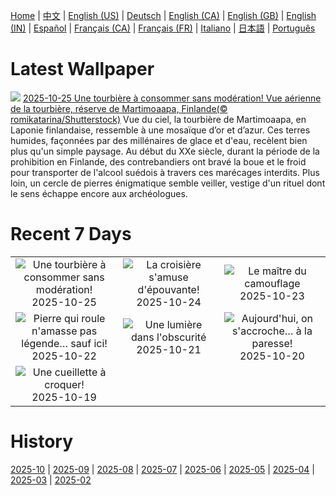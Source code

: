 [Home](../README.md) | [中文](zh-CN.md) | [English (US)](en-US.md) | [Deutsch](de-DE.md) | [English (CA)](en-CA.md) | [English (GB)](en-GB.md) | [English (IN)](en-IN.md) | [Español](es-ES.md) | [Français (CA)](fr-CA.md) | [Français (FR)](fr-FR.md) | [Italiano](it-IT.md) | [日本語](ja-JP.md) | [Português](pt-BR.md)

# Latest Wallpaper
![](https://www.bing.com/th?id=OHR.MartimoaapaFinland_FR-CA5308818561_UHD.jpg)
[2025-10-25 Une tourbière à consommer sans modération! Vue aérienne de la tourbière, réserve de Martimoaapa, Finlande(© romikatarina/Shutterstock)](https://www.bing.com/th?id=OHR.MartimoaapaFinland_FR-CA5308818561_UHD.jpg)
Vue du ciel, la tourbière de Martimoaapa, en Laponie finlandaise, ressemble à une mosaïque d’or et d’azur. Ces terres humides, façonnées par des millénaires de glace et d'eau, recèlent bien plus qu'un simple paysage. Au début du XXe siècle, durant la période de la prohibition en Finlande, des contrebandiers ont bravé la boue et le froid pour transporter de l'alcool suédois à travers ces marécages interdits. Plus loin, un cercle de pierres énigmatique semble veiller, vestige d'un rituel dont le sens échappe encore aux archéologues.

# Recent 7 Days
|  |  |  |
|:---:|:---:|:---:|
| ![](https://www.bing.com/th?id=OHR.MartimoaapaFinland_FR-CA5308818561_400x240.jpg "Une tourbière à consommer sans modération!") 2025-10-25 | ![](https://www.bing.com/th?id=OHR.QueenMary_FR-CA5150794228_400x240.jpg "La croisière s'amuse d'épouvante!") 2025-10-24 | ![](https://www.bing.com/th?id=OHR.SnowLeopard_FR-CA4982978167_400x240.jpg "Le maître du camouflage") 2025-10-23 |
| ![](https://www.bing.com/th?id=OHR.BulgariaRocks_FR-CA4764793857_400x240.jpg "Pierre qui roule n'amasse pas légende… sauf ici!") 2025-10-22 | ![](https://www.bing.com/th?id=OHR.DiyaDiwali_FR-CA4627677118_400x240.jpg "Une lumière dans l'obscurité") 2025-10-21 | ![](https://www.bing.com/th?id=OHR.HoffmansSloth_FR-CA5056502409_400x240.jpg "Aujourd'hui, on s'accroche… à la paresse!") 2025-10-20 |
| ![](https://www.bing.com/th?id=OHR.AppleHarvest_FR-CA4246985686_400x240.jpg "Une cueillette à croquer!") 2025-10-19 |  |  |

# History
[2025-10](../archives/wallpaper/fr-CA/w_2025_10.md) | [2025-09](../archives/wallpaper/fr-CA/w_2025_09.md) | [2025-08](../archives/wallpaper/fr-CA/w_2025_08.md) | [2025-07](../archives/wallpaper/fr-CA/w_2025_07.md) | [2025-06](../archives/wallpaper/fr-CA/w_2025_06.md) | [2025-05](../archives/wallpaper/fr-CA/w_2025_05.md) | [2025-04](../archives/wallpaper/fr-CA/w_2025_04.md) | [2025-03](../archives/wallpaper/fr-CA/w_2025_03.md) | [2025-02](../archives/wallpaper/fr-CA/w_2025_02.md)
